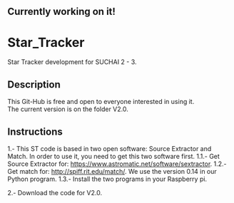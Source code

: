 ## Currently working on it!

# Star_Tracker
Star Tracker development for SUCHAI 2 - 3.

## Description
This Git-Hub is free and open to everyone interested in using it.<br />
The current version is on the folder V2.0.

## Instructions

1.- This ST code is based in two open software: Source Extractor and Match. In order to use it, you need to get this two software first.
1.1.- Get Source Extractor for: https://www.astromatic.net/software/sextractor.
1.2.- Get match for: http://spiff.rit.edu/match/. We use the version 0.14 in our Python program.
1.3.- Install the two programs in your Raspberry pi.

2.- Download the code for V2.0.
